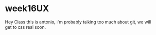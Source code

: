 # week16UX

Hey Class this is antonio, i'm probably talking too much about git, we will get to css real soon.
